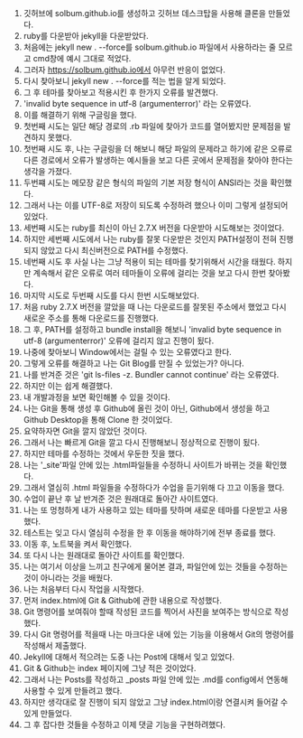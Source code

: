 1. 깃허브에 solbum.github.io를 생성하고 깃허브 데스크탑을 사용해 클론을 만들었다.
2. ruby를 다운받아 jekyll을 다운받았다.
3. 처음에는 jekyll new . --force를 solbum.github.io 파일에서 사용하라는 줄 모르고 cmd창에 예시 그대로 적었다.
4. 그러자 https://solbum.github.io에서 아무런 반응이 없었다.
5. 다시 찾아보니 jekyll new . --force를 적는 법을 알게 되었다.
6. 그 후 테마를 찾아보고 적용시킨 후 한가지 오류를 발견했다.
7. 'invalid byte sequence in utf-8 (argumenterror)' 라는 오류였다.
8. 이를 해결하기 위해 구글링을 했다.
9. 첫번째 시도는 일단 해당 경로의 .rb 파일에 찾아가 코드를 열어봤지만 문제점을 발견하지 못했다.
10. 첫번째 시도 후, 나는 구글링을 더 해보니 해당 파일의 문제라고 하기에 같은 오류로 다른 경로에서 오류가 발생하는 예시들을 보고 다른 곳에서 문제점을 찾아야 한다는 생각을 가졌다.
11. 두번쨰 시도는 메모장 같은 형식의 파일의 기본 저장 형식이 ANSI라는 것을 확인했다.
12. 그래서 나는 이를 UTF-8로 저장이 되도록 수정하려 했으나 이미 그렇게 설정되어 있었다.
13. 세번째 시도는 ruby를 최신이 아닌 2.7.X 버전을 다운받아 시도해보는 것이었다.
14. 하지만 세번째 시도에서 나는 ruby를 잘못 다운받은 것인지 PATH설정이 전혀 진행되지 않았고 다시 최신버전으로 PATH를 수정했다.
15. 네번째 시도 후 사실 나는 그냥 적용이 되는 테마를 찾기위해서 시간을 태웠다. 하지만 계속해서 같은 오류로 여러 테마들이 오류에 걸리는 것을 보고 다시 한번 찾아봤다.
16. 마지막 시도로 두번째 시도를 다시 한번 시도해보았다. 
17. 처음 ruby 2.7.X 버전을 깔았을 때 나는 다운로드를 잘못된 주소에서 했었고 다시 새로운 주소를 통해 다운로드를 진행했다.
18. 그 후, PATH를 설정하고 bundle install을 해보니 'invalid byte sequence in utf-8 (argumenterror)' 오류에 걸리지 않고 진행이 됬다.
19. 나중에 찾아보니 Window에서는 걸릴 수 있는 오류였다고 한다.
20. 그렇게 오류를 해결하고 나는 Git Blog를 만질 수 있었는가? 아니다.
21. 나를 반겨준 것은 'git ls-files -z. Bundler cannot continue' 라는 오류였다.
22. 하지만 이는 쉽게 해결했다.
23. 내 개발과정을 보면 확인해볼 수 있을 것이다.
24. 나는 Git을 통해 생성 후 Github에 올린 것이 아닌, Github에서 생성을 하고 Github Desktop을 통해 Clone 한 것이었다.
25. 요약하자면 Git을 깔지 않았던 것이다.
26. 그래서 나는 빠르게 Git을 깔고 다시 진행해보니 정상적으로 진행이 됬다.
27. 하지만 테마를 수정하는 것에서 우둔한 짓을 했다.
28. 나는 '_site'파일 안에 있는 .html파일들을 수정하니 사이트가 바뀌는 것을 확인했다.
29. 그래서 열심히 .html 파일들을 수정하다가 수업을 듣기위해 다 끄고 이동을 했다.
30. 수업이 끝난 후 날 반겨준 것은 원래대로 돌아간 사이트였다.
31. 나는 또 멍청하게 내가 사용하고 있는 테마를 탓하며 새로운 테마를 다운받고 사용했다.
32. 테스트는 잊고 다시 열심히 수정을 한 후 이동을 해야하기에 전부 종료를 했다.
33. 이동 후, 노트북을 켜서 확인했다.
34. 또 다시 나는 원래대로 돌아간 사이트를 확인했다.
35. 나는 여기서 이상을 느끼고 친구에게 물어본 결과, 파일안에 있는 것들을 수정하는 것이 아니라는 것을 배웠다.
36. 나는 처음부터 다시 작업을 시작했다.
37. 먼저 index.html에 Git & Github에 관한 내용으로 작성했다.
38. Git 명령어를 보여줘야 할때 작성된 코드를 찍어서 사진을 보여주는 방식으로 작성했다.
39. 다시 Git 명령어를 적을때 나는 마크다운 내에 있는 기능을 이용해서 Git의 명령어를 작성해서 제출했다.
40. Jekyll에 대해서 적으려는 도중 나는 Post에 대해서 잊고 있었다.
41. Git & Github는 index 페이지에 그냥 적은 것이었다.
42. 그래서 나는 Posts를 작성하고 _posts 파일 안에 있는 .md를 config에서 연동해 사용할 수 있게 만들려고 했다.
43. 하지만 생각대로 잘 진행이 되지 않았고 그냥 index.html이랑 연결시켜 들어갈 수 있게 만들었다.
44. 그 후 잡다한 것들을 수정하고 이제 댓글 기능을 구현하려했다.

